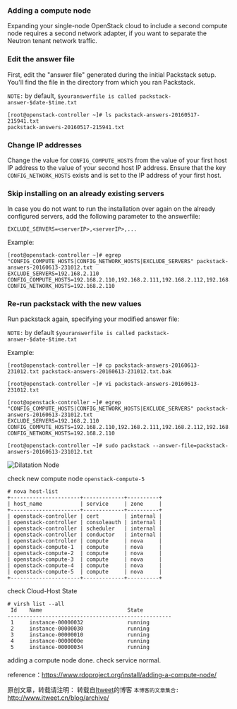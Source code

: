 
### Adding a compute node

Expanding your single-node OpenStack cloud to include a second compute node requires a second network adapter, if you want to separate the Neutron tenant network traffic.

### Edit the answer file

First, edit the "answer file" generated during the initial Packstack setup. You'll find the file in the directory from which you ran Packstack.

`NOTE:` by default, `$youranswerfile is called packstack-answer-$date-$time.txt`

```
[root@openstack-controller ~]# ls packstack-answers-20160517-215941.txt
packstack-answers-20160517-215941.txt
```

### Change IP addresses
Change the value for `CONFIG_COMPUTE_HOSTS` from the value of your first host IP address to the value of your second host IP address. Ensure that the key `CONFIG_NETWORK_HOSTS` exists and is set to the IP address of your first host.

### Skip installing on an already existing servers
In case you do not want to run the installation over again on the already configured servers, add the following parameter to the answerfile:
```
EXCLUDE_SERVERS=<serverIP>,<serverIP>,...
```

Example:
```
[root@openstack-controller ~]# egrep "CONFIG_COMPUTE_HOSTS|CONFIG_NETWORK_HOSTS|EXCLUDE_SERVERS" packstack-answers-20160613-231012.txt
EXCLUDE_SERVERS=192.168.2.110
CONFIG_COMPUTE_HOSTS=192.168.2.110,192.168.2.111,192.168.2.112,192.168.2.113
CONFIG_NETWORK_HOSTS=192.168.2.110
```

### Re-run packstack with the new values
Run packstack again, specifying your modified answer file:

`NOTE:` by default `$youranswerfile is called packstack-answer-$date-$time.txt`

Example:
```
[root@openstack-controller ~]# cp packstack-answers-20160613-231012.txt packstack-answers-20160613-231012.txt.bak

[root@openstack-controller ~]# vi packstack-answers-20160613-231012.txt 

[root@openstack-controller ~]# egrep "CONFIG_COMPUTE_HOSTS|CONFIG_NETWORK_HOSTS|EXCLUDE_SERVERS" packstack-answers-20160613-231012.txt
EXCLUDE_SERVERS=192.168.2.110
CONFIG_COMPUTE_HOSTS=192.168.2.110,192.168.2.111,192.168.2.112,192.168.2.113
CONFIG_NETWORK_HOSTS=192.168.2.110

[root@openstack-controller ~]# sudo packstack --answer-file=packstack-answers-20160613-231012.txt
```

![Dilatation Node](https://github.com/itweet/labs/raw/master/openstack-series/img/dilatation-node.png)

check new compute node `openstack-compute-5`

```
# nova host-list
+----------------------+-------------+----------+
| host_name            | service     | zone     |
+----------------------+-------------+----------+
| openstack-controller | cert        | internal |
| openstack-controller | consoleauth | internal |
| openstack-controller | scheduler   | internal |
| openstack-controller | conductor   | internal |
| openstack-controller | compute     | nova     |
| openstack-compute-1  | compute     | nova     |
| openstack-compute-2  | compute     | nova     |
| openstack-compute-3  | compute     | nova     |
| openstack-compute-4  | compute     | nova     |
| openstack-compute-5  | compute     | nova     |
+----------------------+-------------+----------+
```

check Cloud-Host State
```
# virsh list --all
 Id    Name                           State
----------------------------------------------------
 1     instance-00000032              running
 2     instance-00000030              running
 3     instance-00000010              running
 4     instance-0000000e              running
 5     instance-00000034              running
```

adding a compute node done. check service normal.

reference：https://www.rdoproject.org/install/adding-a-compute-node/

原创文章，转载请注明： 转载自[Itweet](http://www.itweet.cn)的博客
`本博客的文章集合:` http://www.itweet.cn/blog/archive/